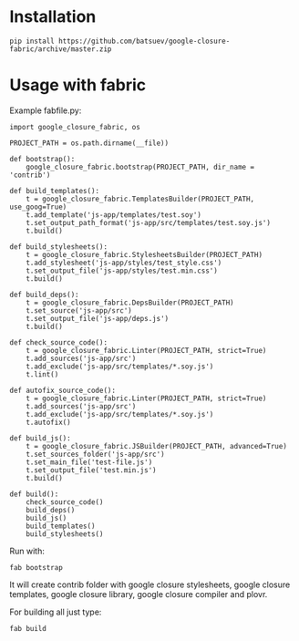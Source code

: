 # Installation

    pip install https://github.com/batsuev/google-closure-fabric/archive/master.zip

# Usage with fabric
Example fabfile.py:

    import google_closure_fabric, os

    PROJECT_PATH = os.path.dirname(__file))

    def bootstrap():
        google_closure_fabric.bootstrap(PROJECT_PATH, dir_name = 'contrib')

    def build_templates():
        t = google_closure_fabric.TemplatesBuilder(PROJECT_PATH, use_goog=True)
        t.add_template('js-app/templates/test.soy')
        t.set_output_path_format('js-app/src/templates/test.soy.js')
        t.build()

    def build_stylesheets():
        t = google_closure_fabric.StylesheetsBuilder(PROJECT_PATH)
        t.add_stylesheet('js-app/styles/test_style.css')
        t.set_output_file('js-app/styles/test.min.css')
        t.build()

    def build_deps():
        t = google_closure_fabric.DepsBuilder(PROJECT_PATH)
        t.set_source('js-app/src')
        t.set_output_file('js-app/deps.js')
        t.build()

    def check_source_code():
        t = google_closure_fabric.Linter(PROJECT_PATH, strict=True)
        t.add_sources('js-app/src')
        t.add_exclude('js-app/src/templates/*.soy.js')
        t.lint()

    def autofix_source_code():
        t = google_closure_fabric.Linter(PROJECT_PATH, strict=True)
        t.add_sources('js-app/src')
        t.add_exclude('js-app/src/templates/*.soy.js')
        t.autofix()

    def build_js():
        t = google_closure_fabric.JSBuilder(PROJECT_PATH, advanced=True)
        t.set_sources_folder('js-app/src')
        t.set_main_file('test-file.js')
        t.set_output_file('test.min.js')
        t.build()

    def build():
        check_source_code()
        build_deps()
        build_js()
        build_templates()
        build_stylesheets()

Run with:

    fab bootstrap

It will create contrib folder with google closure stylesheets, google closure templates,
google closure library, google closure compiler and plovr.

For building all just type:

    fab build
